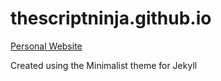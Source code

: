# thescriptninja.github.io
[Personal Website](http://thescriptninja.in)

Created using the Minimalist theme for Jekyll

